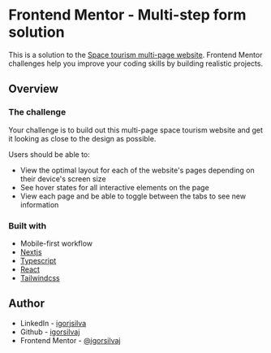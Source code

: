 # Frontend Mentor - Multi-step form solution

This is a solution to the [Space tourism multi-page website](https://www.frontendmentor.io/challenges/space-tourism-multipage-website-gRWj1URZ3/hub). Frontend Mentor challenges help you improve your coding skills by building realistic projects. 

## Overview

### The challenge

Your challenge is to build out this multi-page space tourism website and get it looking as close to the design as possible.

Users should be able to:

- View the optimal layout for each of the website's pages depending on their device's screen size
- See hover states for all interactive elements on the page
- View each page and be able to toggle between the tabs to see new information

### Built with

- Mobile-first workflow
- [Nextjs](https://nextjs.org/)
- [Typescript](https://www.typescriptlang.org/)
- [React](https://reactjs.org/)
- [Tailwindcss](https://tailwindcss.com/)

## Author

- LinkedIn - [igorjsilva](https://www.linkedin.com/in/igorjsilva/)
- Github - [igorsilvaj](https://github.com/igorsilvaj)
- Frontend Mentor - [@igorsilvaj](https://www.frontendmentor.io/profile/igorsilvaj)